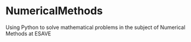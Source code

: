 # NumericalMethods
Using Python to solve mathematical problems in the subject of Numerical Methods at ESAVE
